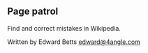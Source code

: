 ## Page patrol

Find and correct mistakes in Wikipedia.

Written by Edward Betts <edward@4angle.com>
